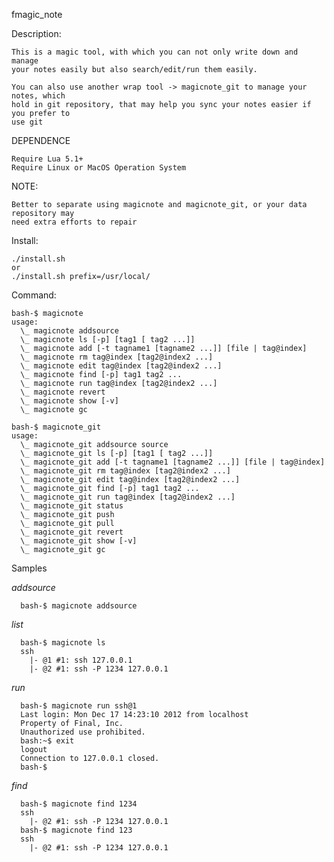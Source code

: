 fmagic_note

Description:

    This is a magic tool, with which you can not only write down and manage
    your notes easily but also search/edit/run them easily.

    You can also use another wrap tool -> magicnote_git to manage your notes, which
    hold in git repository, that may help you sync your notes easier if you prefer to
    use git

DEPENDENCE

    Require Lua 5.1+
    Require Linux or MacOS Operation System

NOTE:

    Better to separate using magicnote and magicnote_git, or your data repository may
    need extra efforts to repair

Install:

    ./install.sh
    or
    ./install.sh prefix=/usr/local/

Command:

    bash-$ magicnote
    usage:
      \_ magicnote addsource
      \_ magicnote ls [-p] [tag1 [ tag2 ...]]
      \_ magicnote add [-t tagname1 [tagname2 ...]] [file | tag@index]
      \_ magicnote rm tag@index [tag2@index2 ...]
      \_ magicnote edit tag@index [tag2@index2 ...]
      \_ magicnote find [-p] tag1 tag2 ...
      \_ magicnote run tag@index [tag2@index2 ...]
      \_ magicnote revert
      \_ magicnote show [-v]
      \_ magicnote gc

    bash-$ magicnote_git
    usage:
      \_ magicnote_git addsource source
      \_ magicnote_git ls [-p] [tag1 [ tag2 ...]]
      \_ magicnote_git add [-t tagname1 [tagname2 ...]] [file | tag@index]
      \_ magicnote_git rm tag@index [tag2@index2 ...]
      \_ magicnote_git edit tag@index [tag2@index2 ...]
      \_ magicnote_git find [-p] tag1 tag2 ...
      \_ magicnote_git run tag@index [tag2@index2 ...]
      \_ magicnote_git status
      \_ magicnote_git push
      \_ magicnote_git pull
      \_ magicnote_git revert
      \_ magicnote_git show [-v]
      \_ magicnote_git gc

Samples

*addsource*

      bash-$ magicnote addsource

*list*

      bash-$ magicnote ls
      ssh
        |- @1 #1: ssh 127.0.0.1
        |- @2 #1: ssh -P 1234 127.0.0.1

*run*
   
      bash-$ magicnote run ssh@1
      Last login: Mon Dec 17 14:23:10 2012 from localhost
      Property of Final, Inc.
      Unauthorized use prohibited.
      bash:~$ exit
      logout
      Connection to 127.0.0.1 closed.
      bash-$

*find*

      bash-$ magicnote find 1234
      ssh
        |- @2 #1: ssh -P 1234 127.0.0.1
      bash-$ magicnote find 123
      ssh
        |- @2 #1: ssh -P 1234 127.0.0.1
